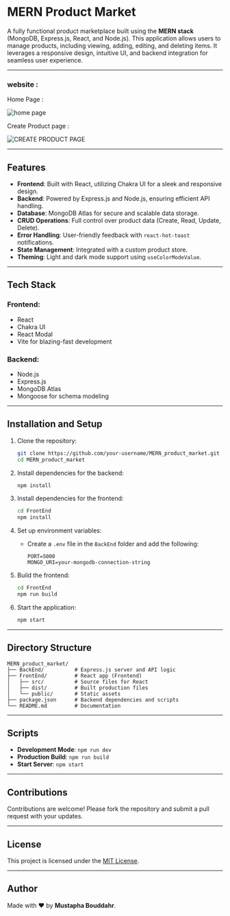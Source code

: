 # MERN Product Market

A fully functional product marketplace built using the **MERN stack** (MongoDB, Express.js, React, and Node.js). This application allows users to manage products, including viewing, adding, editing, and deleting items. It leverages a responsive design, intuitive UI, and backend integration for seamless user experience.

---

### website :
Home Page : 

![home page](https://github.com/user-attachments/assets/ba32819e-18f8-4e7b-96d2-38269920d978)

Create Product page : 

![CREATE PRODUCT PAGE](https://github.com/user-attachments/assets/ec8e3216-6daf-4e78-b6e3-e3087ef21e23)

---

## Features

- **Frontend**: Built with React, utilizing Chakra UI for a sleek and responsive design.
- **Backend**: Powered by Express.js and Node.js, ensuring efficient API handling.
- **Database**: MongoDB Atlas for secure and scalable data storage.
- **CRUD Operations**: Full control over product data (Create, Read, Update, Delete).
- **Error Handling**: User-friendly feedback with `react-hot-toast` notifications.
- **State Management**: Integrated with a custom product store.
- **Theming**: Light and dark mode support using `useColorModeValue`.

---

## Tech Stack

### Frontend:

- React
- Chakra UI
- React Modal
- Vite for blazing-fast development

### Backend:

- Node.js
- Express.js
- MongoDB Atlas
- Mongoose for schema modeling

---

## Installation and Setup

1. Clone the repository:

   ```bash
   git clone https://github.com/your-username/MERN_product_market.git
   cd MERN_product_market
   ```

2. Install dependencies for the backend:

   ```bash
   npm install
   ```

3. Install dependencies for the frontend:

   ```bash
   cd FrontEnd
   npm install
   ```

4. Set up environment variables:

   - Create a `.env` file in the `BackEnd` folder and add the following:
     ```
     PORT=5000
     MONGO_URI=your-mongodb-connection-string
     ```

5. Build the frontend:

   ```bash
   cd FrontEnd
   npm run build
   ```

6. Start the application:
   ```bash
   npm start
   ```

---

## Directory Structure

```
MERN_product_market/
├── BackEnd/          # Express.js server and API logic
├── FrontEnd/         # React app (Frontend)
│   ├── src/          # Source files for React
│   ├── dist/         # Built production files
│   └── public/       # Static assets
├── package.json      # Backend dependencies and scripts
└── README.md         # Documentation
```

---

## Scripts

- **Development Mode**: `npm run dev`
- **Production Build**: `npm run build`
- **Start Server**: `npm start`

---

## Contributions

Contributions are welcome! Please fork the repository and submit a pull request with your updates.

---

## License

This project is licensed under the [MIT License](LICENSE).

---

## Author

Made with ❤️ by **Mustapha Bouddahr**.

